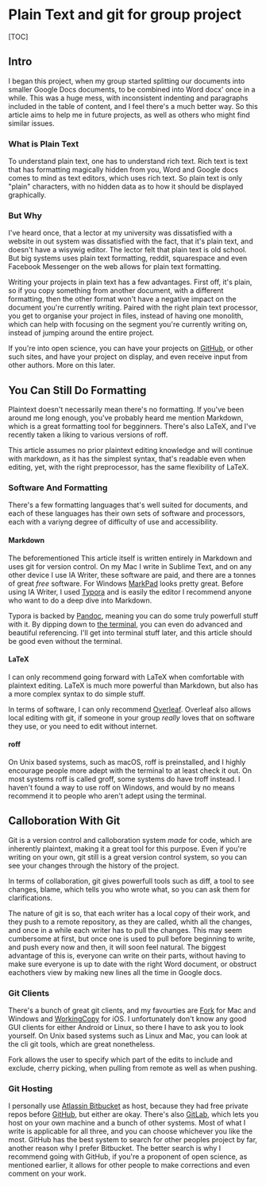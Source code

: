 # Plain Text and git for group project

[TOC]

## Intro

I began this project, when my group started splitting our documents into smaller Google Docs documents, to be combined into Word docx' once in a while. This was a huge mess, with inconsistent indenting and paragraphs included in the table of content, and I feel there's a much better way. So this article aims to help me in future projects, as well as others who might find similar issues.

### What is Plain Text

To understand plain text, one has to understand rich text. Rich text is text that has formatting magically hidden from you, Word and Google docs comes to mind as text editors, which uses rich text. So plain text is only "plain" characters, with no hidden data as to how it should be displayed graphically.

### But Why

I've heard once, that a lector at my university was dissatisfied with a website in out system was dissatisfied with the fact, that it's plain text, and doesn't have a wisywig editor. The lector felt that plain text is old school. But big systems uses plain text formatting, reddit, squarespace and even Facebook Messenger on the web allows for plain text formatting.

Writing your projects in plain text has a few advantages. First off, it's plain, so if you copy something from another document, with a different formatting, then the other format won't have a negative impact on the document you're currently writing. Paired with the right plain text processor, you get to organise your project in files, instead of having one monolith, which can help with focusing on the segment you're currently writing on, instead of jumping around the entire project.

If you're into open science, you can have your projects on [GitHub](github.com), or other such sites, and have your project on display, and even receive input from other authors. More on this later.

## You Can Still Do Formatting

Plaintext doesn't necessarily mean there's no formatting. If you've been around me long enough, you've probably heard me mention Markdown, which is a great formatting tool for begginners. There's also LaTeX, and I've recently taken a liking to various versions of roff.

This article assumes no prior plaintext editing knowledge and will continue with markdown, as it has the simplest syntax, that's readable even when editing, yet, with the right preprocessor, has the same flexibility of LaTeX.

### Software And Formatting

There's a few formatting languages that's well suited for documents, and each of these languages has their own sets of software and processors, each with a variyng degree of difficulty of use and accessibility.

#### Markdown

The beforementioned This article itself is written entirely in Markdown and uses git for version control. On my Mac I write in Sublime Text, and on any other device I use IA Writer, these software are paid, and there are a tonnes of great _free_ software. For Windows [MarkPad](http://code52.org/DownmarkerWPF/) looks pretty great. Before using IA Writer, I used [Typora](https://typora.io) and is easily the editor I recommend anyone who want to do a deep dive into Markdown.

Typora is backed by [Pandoc](http://support.typora.io/Install-and-Use-Pandoc/), meaning you can do some truly powerfull stuff with it. By dipping down to [the terminal](https://tex.stackexchange.com/a/298385), you can even do advanced and beautiful referencing. I'll get into terminal stuff later, and this article should be good even without the terminal. 

#### LaTeX 

I can only recommend going forward with LaTeX when comfortable with plaintext editing. LaTeX is much more powerful than Markdown, but also has a more complex syntax to do simple stuff.

In terms of software, I can only recommend [Overleaf](https://www.overleaf.com). Overleaf also allows local editing with git, if someone in your group _really_ loves that on software they use, or you need to edit without internet.

#### roff

On Unix based systems, such as macOS, roff is preinstalled, and I highly encourage people more adept with the terminal to at least check it out. On most systems roff is called groff, some systems do have troff instead. I haven't found a way to use roff on Windows, and would by no means recommend it to people who aren't adept using the terminal.

## Calloboration With Git

Git is a version control and calloboration system _made_ for code, which are inherently plaintext, making it a great tool for this purpose. Even if you're writing on your own, git still is a great version control system, so you can see your changes through the history of the project.

In terms of collaboration, git gives powerfull tools such as diff, a tool to see changes, blame, which tells you who wrote what, so you can ask them for clarifications.

The nature of git is so, that each writer has a local copy of their work, and they push to a remote repository, as they are called, whith all the changes, and once in a while each writer has to pull the changes. This may seem cumbersome at first, but once one is used to pull before beginning to write, and push every now and then, it will soon feel natural. The biggest advantage of this is, everyone can write on their parts, without having to make sure everyone is up to date with the right Word document, or obstruct eachothers view by making new lines all the time in Google docs.

### Git Clients

There's a bunch of great git clients, and my favourties are [Fork](https://fork.dev) for Mac and Windows and [WorkingCopy](https://apps.apple.com/us/app/working-copy/id896694807?ign-mpt=uo%3D6) for iOS. I unfortunately don't know any good GUI clients for either Android or Linux, so there I have to ask you to look yourself. On Unix based systems such as Linux and Mac, you can look at the cli git tools, which are great nonetheless.

Fork allows the user to specify which part of the edits to include and exclude, cherry picking, when pulling from remote as well as when pushing.

### Git Hosting

I personally use [Atlassin Bitbucket](https://bitbucket.org/product/) as host, because they had free private repos before [GitHub](http://github.com), but either are okay. There's also [GitLab](http://gitlab.com), which lets you host on your own machine and a bunch of other systems. Most of what I write is applicable for all three, and you can choose whichever you like the most. GitHub has the best system to search for other peoples project by far, another reason why I prefer Bitbucket. The better search is why I recommend going with GitHub, if you're a proponent of open science, as mentioned earlier, it allows for other people to make corrections and even comment on your work.
